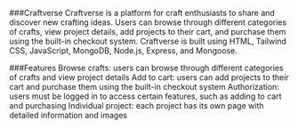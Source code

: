 ###Craftverse
Craftverse is a platform for craft enthusiasts to share and discover new crafting ideas. Users can browse through different categories of crafts, view project details, add projects to their cart, and purchase them using the built-in checkout system. Craftverse is built using HTML, Tailwind CSS, JavaScript, MongoDB, Node.js, Express, and Mongoose.

###Features
Browse crafts: users can browse through different categories of crafts and view project details
Add to cart: users can add projects to their cart and purchase them using the built-in checkout system
Authorization: users must be logged in to access certain features, such as adding to cart and purchasing
Individual project: each project has its own page with detailed information and images
